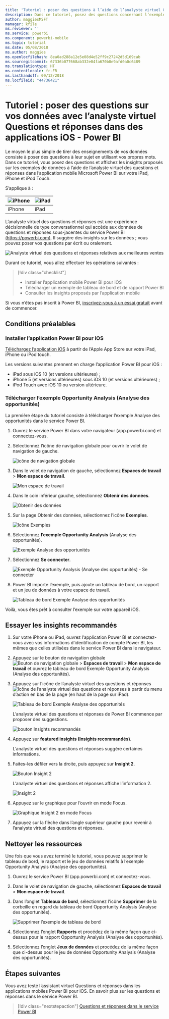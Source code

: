 ```yaml
---
title: 'Tutoriel : poser des questions à l’aide de l’analyste virtuel Questions et réponses dans des applications iOS - Power BI'
description: Dans ce tutoriel, posez des questions concernant l’exemple de données en utilisant vos propres mots avec l’analyste virtuel des questions et réponses dans l’application mobile Power BI sur votre appareil iOS.
author: maggiesMSFT
manager: kfile
ms.reviewer: ''
ms.service: powerbi
ms.component: powerbi-mobile
ms.topic: tutorial
ms.date: 05/08/2018
ms.author: maggies
ms.openlocfilehash: 8ea0ad288a12e5e08d4e52ff9c27242d5d169cab
ms.sourcegitcommit: 67336b077668ab332e04fa670b0e9afd0a0c6489
ms.translationtype: HT
ms.contentlocale: fr-FR
ms.lasthandoff: 09/12/2018
ms.locfileid: "44736421"
---
```

# <a name="tutorial-ask-questions-about-your-data-with-the-qa-virtual-analyst-in-ios-apps---power-bi"></a>Tutoriel : poser des questions sur vos données avec l’analyste virtuel Questions et réponses dans des applications iOS - Power BI

Le moyen le plus simple de tirer des enseignements de vos données consiste à poser des questions à leur sujet en utilisant vos propres mots. Dans ce tutoriel, vous posez des questions et affichez les insights proposés sur les exemples de données à l’aide de l’analyste virtuel des questions et réponses dans l’application mobile Microsoft Power BI sur votre iPad, iPhone et iPod Touch. 

S’applique à :

| ![iPhone](./media/tutorial-mobile-apps-ios-qna/iphone-logo-50-px.png) | ![iPad](./media/tutorial-mobile-apps-ios-qna/ipad-logo-50-px.png) |
|:--- |:--- |
| iPhone |iPad |

L’analyste virtuel des questions et réponses est une expérience décisionnelle de type conversationnel qui accède aux données de questions et réponses sous-jacentes du service Power BI [(https://powerbi.com)](https://powerbi.com). Il suggère des insights sur les données ; vous pouvez poser vos questions par écrit ou oralement.

![Analyste virtuel des questions et réponses relatives aux meilleures ventes](./media/tutorial-mobile-apps-ios-qna/power-bi-ios-q-n-a-top-sale-intro.png)

Durant ce tutoriel, vous allez effectuer les opérations suivantes :

> [!div class="checklist"]
> * Installer l’application mobile Power BI pour iOS
> * Télécharger un exemple de tableau de bord et de rapport Power BI
> * Consulter les insights proposés par l’application mobile

Si vous n’êtes pas inscrit à Power BI, [inscrivez-vous à un essai gratuit](https://app.powerbi.com/signupredirect?pbi_source=web) avant de commencer.

## <a name="prerequisites"></a>Conditions préalables

### <a name="install-the-power-bi-for-ios-app"></a>Installer l’application Power BI pour iOS
[Téléchargez l’application iOS](http://go.microsoft.com/fwlink/?LinkId=522062 "Téléchargez l’application iPhone") à partir de l’Apple App Store sur votre iPad, iPhone ou iPod touch.

Les versions suivantes prennent en charge l’application Power BI pour iOS :
- iPad sous iOS 10 (et versions ultérieures) ;
- iPhone 5 (et versions ultérieures) sous iOS 10 (et versions ultérieures) ; 
- iPod Touch avec iOS 10 ou version ultérieure.

### <a name="download-the-opportunity-analysis-sample"></a>Télécharger l’exemple Opportunity Analysis (Analyse des opportunités)
La première étape du tutoriel consiste à télécharger l’exemple Analyse des opportunités dans le service Power BI.

1. Ouvrez le service Power BI dans votre navigateur (app.powerbi.com) et connectez-vous.

1. Sélectionnez l’icône de navigation globale pour ouvrir le volet de navigation de gauche.

    ![icône de navigation globale](./media/tutorial-mobile-apps-ios-qna/power-bi-android-quickstart-global-nav-icon.png)

2. Dans le volet de navigation de gauche, sélectionnez **Espaces de travail** > **Mon espace de travail**.

    ![Mon espace de travail](./media/tutorial-mobile-apps-ios-qna/power-bi-android-quickstart-my-workspace.png)

3. Dans le coin inférieur gauche, sélectionnez **Obtenir des données**.
   
    ![Obtenir des données](./media/tutorial-mobile-apps-ios-qna/power-bi-get-data.png)

3. Sur la page Obtenir des données, sélectionnez l’icône **Exemples**.
   
   ![Icône Exemples](./media/tutorial-mobile-apps-ios-qna/power-bi-samples-icon.png)

4. Sélectionnez **l’exemple Opportunity Analysis** (Analyse des opportunités).
 
    ![Exemple Analyse des opportunités](./media/tutorial-mobile-apps-ios-qna/power-bi-oa.png)
 
8. Sélectionnez **Se connecter**.  
  
   ![Exemple Opportunity Analysis (Analyse des opportunités) - Se connecter](./media/tutorial-mobile-apps-ios-qna/opportunity-connect.png)
   
5. Power BI importe l’exemple, puis ajoute un tableau de bord, un rapport et un jeu de données à votre espace de travail.
   
   ![Tableau de bord Exemple Analyse des opportunités](./media/tutorial-mobile-apps-ios-qna/power-bi-service-opportunity-sample.png)

Voilà, vous êtes prêt à consulter l’exemple sur votre appareil iOS.

## <a name="try-featured-insights"></a>Essayer les insights recommandés
1. Sur votre iPhone ou iPad, ouvrez l’application Power BI et connectez-vous avec vos informations d’identification de compte Power BI, les mêmes que celles utilisées dans le service Power BI dans le navigateur.

1.  Appuyez sur le bouton de navigation globale ![Bouton de navigation globale](./media/tutorial-mobile-apps-ios-qna/power-bi-iphone-global-nav-button.png) > **Espaces de travail** > **Mon espace de travail** et ouvrez le tableau de bord Exemple Opportunity Analysis (Analyse des opportunités).

2. Appuyez sur l’icône de l’analyste virtuel des questions et réponses ![Icône de l’analyste virtuel des questions et réponses](./media/tutorial-mobile-apps-ios-qna/power-bi-ios-q-n-a-icon.png) à partir du menu d’action en bas de la page (en haut de la page sur iPad).

     ![Tableau de bord Exemple Analyse des opportunités](./media/tutorial-mobile-apps-ios-qna/power-bi-ios-qna-opportunity-analysis.png)

     L’analyste virtuel des questions et réponses de Power BI commence par proposer des suggestions.

     ![bouton Insights recommandés](./media/tutorial-mobile-apps-ios-qna/power-bi-ios-qna-suggest-insights.png)
3. Appuyez sur **featured insights (Insights recommandés)**.

     L’analyste virtuel des questions et réponses suggère certaines informations.
4. Faites-les défiler vers la droite, puis appuyez sur **Insight 2**.

    ![Bouton Insight 2](./media/tutorial-mobile-apps-ios-qna/power-bi-ios-qna-suggest-insight-2.png)

     L’analyste virtuel des questions et réponses affiche l’information 2.

    ![Insight 2](./media/tutorial-mobile-apps-ios-qna/power-bi-ios-qna-show-insight-2.png)
5. Appuyez sur le graphique pour l’ouvrir en mode Focus.

    ![Graphique Insight 2 en mode Focus](./media/tutorial-mobile-apps-ios-qna/power-bi-ios-qna-open-insight-2.png)
6. Appuyez sur la flèche dans l’angle supérieur gauche pour revenir à l’analyste virtuel des questions et réponses.

## <a name="clean-up-resources"></a>Nettoyer les ressources

Une fois que vous avez terminé le tutoriel, vous pouvez supprimer le tableau de bord, le rapport et le jeu de données relatifs à l’exemple Opportunity Analysis (Analyse des opportunités).

1. Ouvrez le service Power BI (app.powerbi.com) et connectez-vous.

2. Dans le volet de navigation de gauche, sélectionnez **Espaces de travail** > **Mon espace de travail**.

3. Dans l’onglet **Tableaux de bord**, sélectionnez l’icône **Supprimer** de la corbeille en regard du tableau de bord Opportunity Analysis (Analyse des opportunités).

    ![Supprimer l’exemple de tableau de bord](./media/tutorial-mobile-apps-ios-qna/power-bi-service-delete-opportunity-sample.png)

4. Sélectionnez l’onglet **Rapports** et procédez de la même façon que ci-dessus pour le rapport Opportunity Analysis (Analyse des opportunités).

5. Sélectionnez l’onglet **Jeux de données** et procédez de la même façon que ci-dessus pour le jeu de données Opportunity Analysis (Analyse des opportunités).


## <a name="next-steps"></a>Étapes suivantes

Vous avez testé l’assistant virtuel Questions et réponses dans les applications mobiles Power BI pour iOS. En savoir plus sur les questions et réponses dans le service Power BI.
> [!div class="nextstepaction"]
> [Questions et réponses dans le service Power BI](../../power-bi-q-and-a.md)

